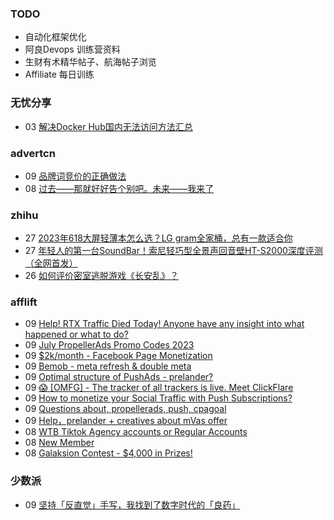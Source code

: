 ### TODO
-  自动化框架优化
-  阿良Devops 训练营资料
-  生财有术精华帖子、航海帖子浏览
-  Affiliate 每日训练

### 无忧分享
<!-- ruyo:START -->
-  03 [解决Docker Hub国内无法访问方法汇总](https://51.ruyo.net/18416.html)<!-- ruyo:END -->

### advertcn
<!-- advertcn:START -->
-  09 [品牌词竞价的正确做法](https://www.advertcn.com/forum.php?mod=viewthread&tid=111125)
-  08 [过去——那就好好告个别吧。未来——我来了](https://www.advertcn.com/forum.php?mod=viewthread&tid=111123)<!-- advertcn:END -->

### zhihu
<!-- zhihu:START -->
-  27 [2023年618大屏轻薄本怎么选？LG gram全家桶，总有一款适合你](http://zhuanlan.zhihu.com/p/632641888?utm_campaign=rss&utm_medium=rss&utm_source=rss&utm_content=title)
-  27 [年轻人的第一台SoundBar！索尼轻巧型全景声回音壁HT-S2000深度评测（全网首发）](http://zhuanlan.zhihu.com/p/630990296?utm_campaign=rss&utm_medium=rss&utm_source=rss&utm_content=title)
-  26 [如何评价密室逃脱游戏《长安乱》？](http://www.zhihu.com/question/563950552/answer/3045961312?utm_campaign=rss&utm_medium=rss&utm_source=rss&utm_content=title)<!-- zhihu:END -->

### afflift
<!-- afflift:START -->
-  09 [Help! RTX Traffic Died Today! Anyone have any insight into what happened or what to do?](https://afflift.com/f/threads/help-rtx-traffic-died-today-anyone-have-any-insight-into-what-happened-or-what-to-do.10847/?utm_source=rss&utm_medium=rss)
-  09 [July PropellerAds Promo Codes 2023](https://afflift.com/f/threads/july-propellerads-promo-codes-2023.11242/?utm_source=rss&utm_medium=rss)
-  09 [$2k/month - Facebook Page Monetization](https://afflift.com/f/threads/2k-month-facebook-page-monetization.10637/?utm_source=rss&utm_medium=rss)
-  09 [Bemob - meta refresh &amp; double meta](https://afflift.com/f/threads/bemob-meta-refresh-double-meta.9504/?utm_source=rss&utm_medium=rss)
-  09 [Optimal structure of PushAds - prelander?](https://afflift.com/f/threads/optimal-structure-of-pushads-prelander.11248/?utm_source=rss&utm_medium=rss)
-  09 [😱 [OMFG] - The tracker of all trackers is live. Meet ClickFlare](https://afflift.com/f/threads/%F0%9F%98%B1-omfg-the-tracker-of-all-trackers-is-live-meet-clickflare.9851/?utm_source=rss&utm_medium=rss)
-  09 [How to monetize your Social Traffic with Push Subscriptions?](https://afflift.com/f/threads/how-to-monetize-your-social-traffic-with-push-subscriptions.10271/?utm_source=rss&utm_medium=rss)
-  09 [Questions about, propellerads, push, cpagoal](https://afflift.com/f/threads/questions-about-propellerads-push-cpagoal.11215/?utm_source=rss&utm_medium=rss)
-  09 [Help，prelander + creatives about  mVas offer](https://afflift.com/f/threads/help%EF%BC%8Cprelander-creatives-about-mvas-offer.11250/?utm_source=rss&utm_medium=rss)
-  08 [WTB Tiktok Agency accounts or Regular Accounts](https://afflift.com/f/threads/wtb-tiktok-agency-accounts-or-regular-accounts.11072/?utm_source=rss&utm_medium=rss)
-  08 [New Member](https://afflift.com/f/threads/new-member.11249/?utm_source=rss&utm_medium=rss)
-  08 [Galaksion Contest - $4,000 in Prizes!](https://afflift.com/f/threads/galaksion-contest-4-000-in-prizes.11219/?utm_source=rss&utm_medium=rss)<!-- afflift:END -->

### 少数派
<!-- sspai:START -->
-  09 [坚持「反直觉」手写，我找到了数字时代的「良药」](https://sspai.com/post/80887)<!-- sspai:END -->
